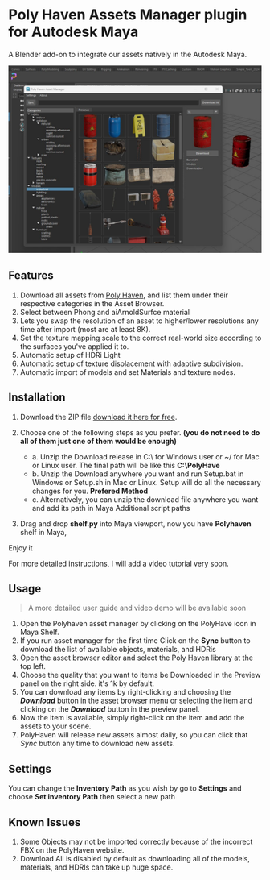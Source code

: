 # Poly Haven Assets Manager plugin for Autodesk Maya

A Blender add-on to integrate our assets natively in the Autodesk Maya.

![Screenshot](/Screenshot.jpg)

## Features

1. Download all assets from [Poly Haven](https://polyhaven.com/), and list them under their respective categories in the Asset Browser.
2. Select between Phong and aiArnoldSurfce material
3. Lets you swap the resolution of an asset to higher/lower resolutions any time after import (most are at least 8K).
4. Set the texture mapping scale to the correct real-world size according to the surfaces you've applied it to.
6. Automatic setup of HDRi Light
7. Automatic setup of texture displacement with adaptive subdivision.
8. Automatic import of models and set Materials and texture nodes.

## Installation

1. Download the ZIP file [download it here for free](https://github.com/OmidGhotbi/polyhavenassets/releases/download/release/PolyHaven-v0.0.17-beta.1.zip).
2. Choose one of the following steps as you prefer. **(you do not need to do all of them just one of them would be enough)**

    * a. Unzip the Download release in C:\ for Windows user or ~/ for Mac or Linux user. The final path will be like this **C:\PolyHave**
    * b. Unzip the Download anywhere you want and run Setup.bat in Windows or Setup.sh in Mac or Linux. Setup will do all the necessary changes for you. **Prefered Method**
    * c. Alternatively, you can unzip the download file anywhere you want and add its path in Maya Additional script paths

3. Drag and drop **shelf.py** into Maya viewport, now you have **Polyhaven** shelf in Maya,

Enjoy it

For more detailed instructions, I will add a video tutorial very soon.

## Usage

> A more detailed user guide and video demo will be available soon

1. Open the Polyhaven asset manager by clicking on the PolyHave icon in Maya Shelf.
2. If you run asset manager for the first time Click on the **Sync** button to download the list of available objects, materials, and HDRis
3. Open the asset browser editor and select the Poly Haven library at the top left.
4. Choose the quality that you want to items be Downloaded in the Preview panel on the right side. it's 1k by default.
5. You can download any items by right-clicking and choosing the ***Download*** button in the asset browser menu or selecting the item and clicking on the ***Download*** button in the preview panel.
6. Now the item is available, simply right-click on the item and add the assets to your scene.
7. PolyHaven will release new assets almost daily, so you can click that *Sync* button any time to download new assets.


## Settings
You can change the **Inventory Path** as you wish by go to **Settings** and choose **Set inventory Path** then select a new path

## Known Issues

1. Some Objects may not be imported correctly because of the incorrect FBX on the PolyHaven website.
2. Download All is disabled by default as downloading all of the models, materials, and HDRIs can take up huge space.

